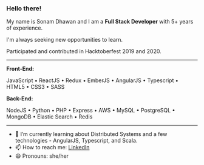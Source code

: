 ### Hello there!

My name is Sonam Dhawan and I am a __Full Stack Developer__ with 5+ years of experience.

I'm always seeking new opportunities to learn.

Participated and contributed in Hacktoberfest 2019 and 2020.

---

__Front-End:__

JavaScript • ReactJS • Redux • EmberJS • AngularJS • Typescript • HTML5 • CSS3 • SASS

__Back-End:__

NodeJS • Python • PHP • Express • AWS • MySQL • PostgreSQL • MongoDB • Elastic Search • Redis

---

- 🌱 I’m currently learning about Distributed Systems and a few technologies - AngularJS, Typescript, and Scala.
- 📫 How to reach me: [LinkedIn](https://www.linkedin.com/in/sonamdhawan/)
- 😄 Pronouns: she/her



<!--
**sonamdh1/sonamdh1** is a ✨ _special_ ✨ repository because its `README.md` (this file) appears on your GitHub profile.

Here are some ideas to get you started:

- 🔭 I’m currently working on ...
- 🌱 I’m currently learning ...
- 👯 I’m looking to collaborate on ...
- 🤔 I’m looking for help with ...
- 💬 Ask me about ...
- 📫 How to reach me: ...
- 😄 Pronouns: ...
- ⚡ Fun fact: ...
-->
